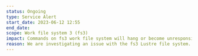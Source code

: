 ```yaml
---
status: Ongoing
type: Service Alert
start_date: 2023-06-12 12:55
end_date: 
scope: Work file system 3 (fs3)
impact: Commands on fs3 work file system will hang or become unresponsive
reason: We are investigating an issue with the fs3 Lustre file system. Other file systems are working as normal.
---
```


